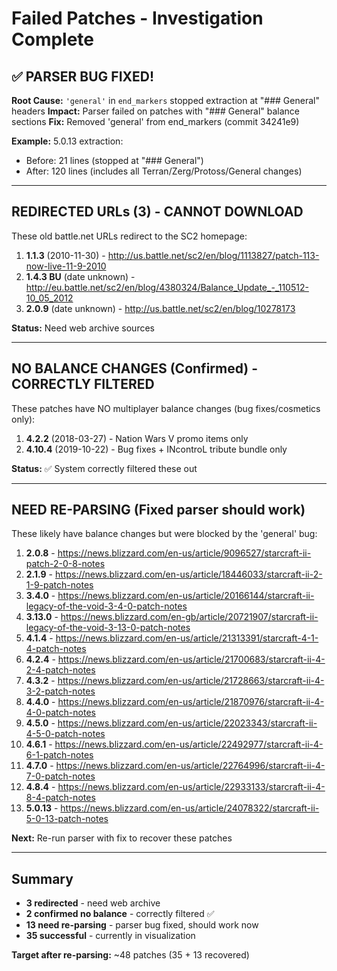 # Failed Patches - Investigation Complete

## ✅ PARSER BUG FIXED!

**Root Cause:** `'general'` in `end_markers` stopped extraction at "### General" headers
**Impact:** Parser failed on patches with "### General" balance sections
**Fix:** Removed 'general' from end_markers (commit 34241e9)

**Example:** 5.0.13 extraction:
- Before: 21 lines (stopped at "### General")
- After: 120 lines (includes all Terran/Zerg/Protoss/General changes)

---

## REDIRECTED URLs (3) - CANNOT DOWNLOAD

These old battle.net URLs redirect to the SC2 homepage:

1. **1.1.3** (2010-11-30) - http://us.battle.net/sc2/en/blog/1113827/patch-113-now-live-11-9-2010
2. **1.4.3 BU** (date unknown) - http://eu.battle.net/sc2/en/blog/4380324/Balance_Update_-_110512-10_05_2012
3. **2.0.9** (date unknown) - http://us.battle.net/sc2/en/blog/10278173

**Status:** Need web archive sources

---

## NO BALANCE CHANGES (Confirmed) - CORRECTLY FILTERED

These patches have NO multiplayer balance changes (bug fixes/cosmetics only):

1. **4.2.2** (2018-03-27) - Nation Wars V promo items only
2. **4.10.4** (2019-10-22) - Bug fixes + INcontroL tribute bundle only

**Status:** ✅ System correctly filtered these out

---

## NEED RE-PARSING (Fixed parser should work)

These likely have balance changes but were blocked by the 'general' bug:

1. **2.0.8** - https://news.blizzard.com/en-us/article/9096527/starcraft-ii-patch-2-0-8-notes
2. **2.1.9** - https://news.blizzard.com/en-us/article/18446033/starcraft-ii-2-1-9-patch-notes
3. **3.4.0** - https://news.blizzard.com/en-us/article/20166144/starcraft-ii-legacy-of-the-void-3-4-0-patch-notes
4. **3.13.0** - https://news.blizzard.com/en-gb/article/20721907/starcraft-ii-legacy-of-the-void-3-13-0-patch-notes
5. **4.1.4** - https://news.blizzard.com/en-us/article/21313391/starcraft-4-1-4-patch-notes
6. **4.2.4** - https://news.blizzard.com/en-us/article/21700683/starcraft-ii-4-2-4-patch-notes
7. **4.3.2** - https://news.blizzard.com/en-us/article/21728663/starcraft-ii-4-3-2-patch-notes
8. **4.4.0** - https://news.blizzard.com/en-us/article/21870976/starcraft-ii-4-4-0-patch-notes
9. **4.5.0** - https://news.blizzard.com/en-us/article/22023343/starcraft-ii-4-5-0-patch-notes
10. **4.6.1** - https://news.blizzard.com/en-us/article/22492977/starcraft-ii-4-6-1-patch-notes
11. **4.7.0** - https://news.blizzard.com/en-us/article/22764996/starcraft-ii-4-7-0-patch-notes
12. **4.8.4** - https://news.blizzard.com/en-us/article/22933133/starcraft-ii-4-8-4-patch-notes
13. **5.0.13** - https://news.blizzard.com/en-us/article/24078322/starcraft-ii-5-0-13-patch-notes

**Next:** Re-run parser with fix to recover these patches

---

## Summary

- **3 redirected** - need web archive
- **2 confirmed no balance** - correctly filtered ✅
- **13 need re-parsing** - parser bug fixed, should work now
- **35 successful** - currently in visualization

**Target after re-parsing:** ~48 patches (35 + 13 recovered)
